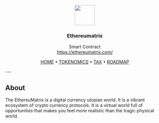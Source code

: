 <p align="center">
  <img src="https://ethereumatrix.com/assets/img/logo.gif" width="64" />
  <br/>
  <h3 align="center">Ethereumatrix</h3>
</p>
<p align="center">
  <span align="center">Smart Contract</span>
  <br/>
  <a href ="https://ethereumatrix.com/" target="_blank">https://ethereumatrix.com/</a>
</p>

<p align="center">
  <a href="https://ethereumatrix.com/">HOME</a>
  •
  <a href="https://ethereumatrix.com/#tokenomics">TOKENOMICS</a>
  •
  <a href="https://ethereumatrix.com/#tax">TAX</a>
  •
  <a href="https://ethereumatrix.com/#roadmap">ROADMAP</a>
</p>
---

## About

<p>The EthereuMatrix is a digital currency utopian world. It is a vibrant ecosystem of crypto currency protocols. It is a virtual world full of opportunities that makes you feel more realistic than the tragic physical world.</p>